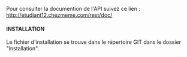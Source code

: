 Pour consulter la documention de l'API suivez ce lien : http://etudiant12.chezmeme.com/rest/doc/ 


#### INSTALLATION ####

Le fichier d'installation se trouve dans le répertoire GIT dans le dossier "Installation".
